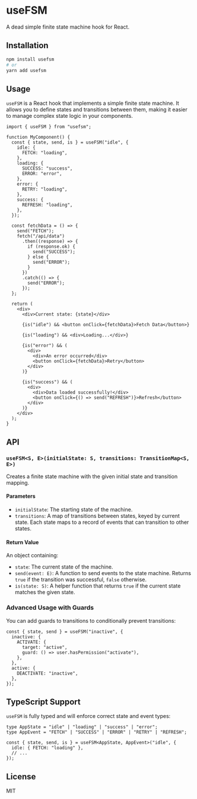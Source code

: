 # useFSM

A dead simple finite state machine hook for React.

## Installation

```bash
npm install usefsm
# or
yarn add usefsm
```

## Usage

`useFSM` is a React hook that implements a simple finite state machine. It allows you to define states and transitions between them, making it easier to manage complex state logic in your components.

```tsx
import { useFSM } from "usefsm";

function MyComponent() {
  const { state, send, is } = useFSM("idle", {
    idle: {
      FETCH: "loading",
    },
    loading: {
      SUCCESS: "success",
      ERROR: "error",
    },
    error: {
      RETRY: "loading",
    },
    success: {
      REFRESH: "loading",
    },
  });

  const fetchData = () => {
    send("FETCH");
    fetch("/api/data")
      .then((response) => {
        if (response.ok) {
          send("SUCCESS");
        } else {
          send("ERROR");
        }
      })
      .catch(() => {
        send("ERROR");
      });
  };

  return (
    <div>
      <div>Current state: {state}</div>

      {is("idle") && <button onClick={fetchData}>Fetch Data</button>}

      {is("loading") && <div>Loading...</div>}

      {is("error") && (
        <div>
          <div>An error occurred</div>
          <button onClick={fetchData}>Retry</button>
        </div>
      )}

      {is("success") && (
        <div>
          <div>Data loaded successfully!</div>
          <button onClick={() => send("REFRESH")}>Refresh</button>
        </div>
      )}
    </div>
  );
}
```

## API

### `useFSM<S, E>(initialState: S, transitions: TransitionMap<S, E>)`

Creates a finite state machine with the given initial state and transition mapping.

#### Parameters

- `initialState`: The starting state of the machine.
- `transitions`: A map of transitions between states, keyed by current state. Each state maps to a record of events that can transition to other states.

#### Return Value

An object containing:

- `state`: The current state of the machine.
- `send(event: E)`: A function to send events to the state machine. Returns `true` if the transition was successful, `false` otherwise.
- `is(state: S)`: A helper function that returns `true` if the current state matches the given state.

### Advanced Usage with Guards

You can add guards to transitions to conditionally prevent transitions:

```tsx
const { state, send } = useFSM("inactive", {
  inactive: {
    ACTIVATE: {
      target: "active",
      guard: () => user.hasPermission("activate"),
    },
  },
  active: {
    DEACTIVATE: "inactive",
  },
});
```

## TypeScript Support

`useFSM` is fully typed and will enforce correct state and event types:

```tsx
type AppState = "idle" | "loading" | "success" | "error";
type AppEvent = "FETCH" | "SUCCESS" | "ERROR" | "RETRY" | "REFRESH";

const { state, send, is } = useFSM<AppState, AppEvent>("idle", {
  idle: { FETCH: "loading" },
  // ...
});
```

## License

MIT
